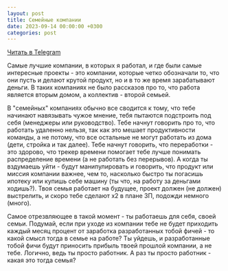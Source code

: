 ```yaml
---
layout: post
title: Семейные компании
date: 2023-09-14 00:00:00 +0300
categories: post
---
```


[Читать в Telegram](https://t.me/fluttermiddlepodcast/127)

Самые лучшие компании, в которых я работал, и где были самые интересные проекты - это компании, которые четко обозначали
то, что они пусть и делают крутой продукт, но и в то же время зарабатывают деньги. В таких компаниях не было рассказов
про то, что работа является вторым домом, а коллектив - второй семьей.

В "семейных" компаниях обычно все сводится к тому, что тебе начинают навязывать чужое мнение, тебя пытаются подстроить
под себя (менеджеры или руководство). Тебе начнут говорить про то, что работать удаленно нельзя, так как это мешает
продуктивности команды, а не потому, что все остальные не могут работать из дома (дети, стройка и так далее). Тебе
начнут говорить, что переработки - это здорово, что трекер времени помогает тебе лучше понимать распределение времени (а
не работать без перерывов). А когда ты вздумаешь уйти - будут манипулировать и говорить, что продукт или миссия компании
важнее, чем то, насколько быстро ты погасишь ипотеку или купишь себе машину (ты что, на работу за деньгами ходишь?).
Твоя семья работает на будущее, проект должен (не должен) выстрелить, и скоро тебе сделают x2 в плане ЗП, подожди
немного (много).

Самое отрезвляющее в такой момент - ты работаешь для себя, своей семьи. Подумай, если при уходе из компании тебе не
будет приходить каждый месяц процент от заработка разработанных тобой фичей - то какой смысл тогда в семье на работе? Ты
уйдешь, и разработанные тобой фичи будут приносить прибыль твоей прошлой компании, а не тебе. Логично, ведь ты просто
работник. А раз ты просто работник - какая это тогда семья?
